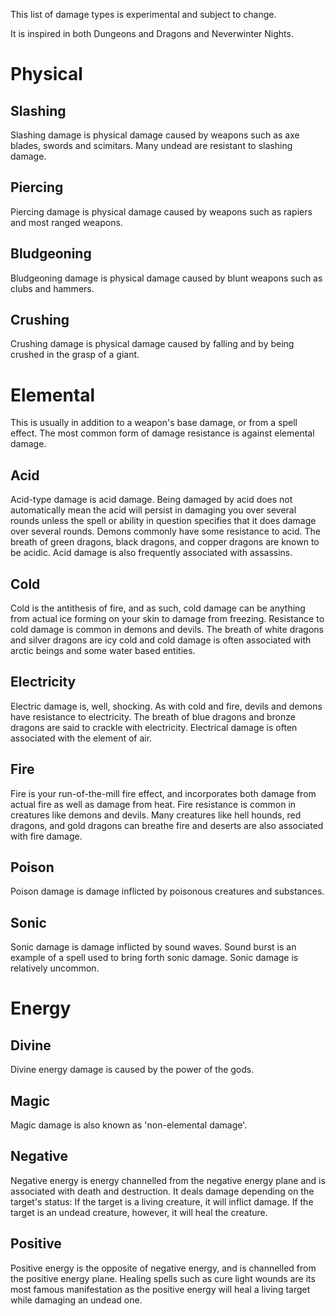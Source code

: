 This list of damage types is experimental and subject to change.

It is inspired in both Dungeons and Dragons and Neverwinter Nights.

# Physical

## Slashing

Slashing damage is physical damage caused by weapons such as axe blades, swords
and scimitars. Many undead are resistant to slashing damage.

## Piercing

Piercing damage is physical damage caused by weapons such as rapiers and most
ranged weapons.

## Bludgeoning

Bludgeoning damage is physical damage caused by blunt weapons such as clubs and
hammers.

## Crushing

Crushing damage is physical damage caused by falling and by being crushed in the
grasp of a giant.

# Elemental

This is usually in addition to a weapon's base damage, or from a spell effect.
The most common form of damage resistance is against elemental damage.

## Acid

Acid-type damage is acid damage. Being damaged by acid does not automatically
mean the acid will persist in damaging you over several rounds unless the spell
or ability in question specifies that it does damage over several rounds.
Demons commonly have some resistance to acid. The breath of green dragons, black
dragons, and copper dragons are known to be acidic. Acid damage is also
frequently associated with assassins.

## Cold

Cold is the antithesis of fire, and as such, cold damage can be anything from
actual ice forming on your skin to damage from freezing. Resistance to cold
damage is common in demons and devils. The breath of white dragons and silver
dragons are icy cold and cold damage is often associated with arctic beings and
some water based entities.

## Electricity

Electric damage is, well, shocking. As with cold and fire, devils and demons
have resistance to electricity. The breath of blue dragons and bronze dragons
are said to crackle with electricity. Electrical damage is often associated with
the element of air.

## Fire

Fire is your run-of-the-mill fire effect, and incorporates both damage from
actual fire as well as damage from heat. Fire resistance is common in creatures
like demons and devils. Many creatures like hell hounds, red dragons, and gold
dragons can breathe fire and deserts are also associated with fire damage.

## Poison

Poison damage is damage inflicted by poisonous creatures and substances.

## Sonic

Sonic damage is damage inflicted by sound waves. Sound burst is an example of a
spell used to bring forth sonic damage. Sonic damage is relatively uncommon.

# Energy

## Divine

Divine energy damage is caused by the power of the gods.

## Magic

Magic damage is also known as 'non-elemental damage'.

## Negative

Negative energy is energy channelled from the negative energy plane and is
associated with death and destruction. It deals damage depending on the target's
status: If the target is a living creature, it will inflict damage. If the
target is an undead creature, however, it will heal the creature.

## Positive

Positive energy is the opposite of negative energy, and is channelled from the
positive energy plane. Healing spells such as cure light wounds are its most
famous manifestation as the positive energy will heal a living target while
damaging an undead one.
